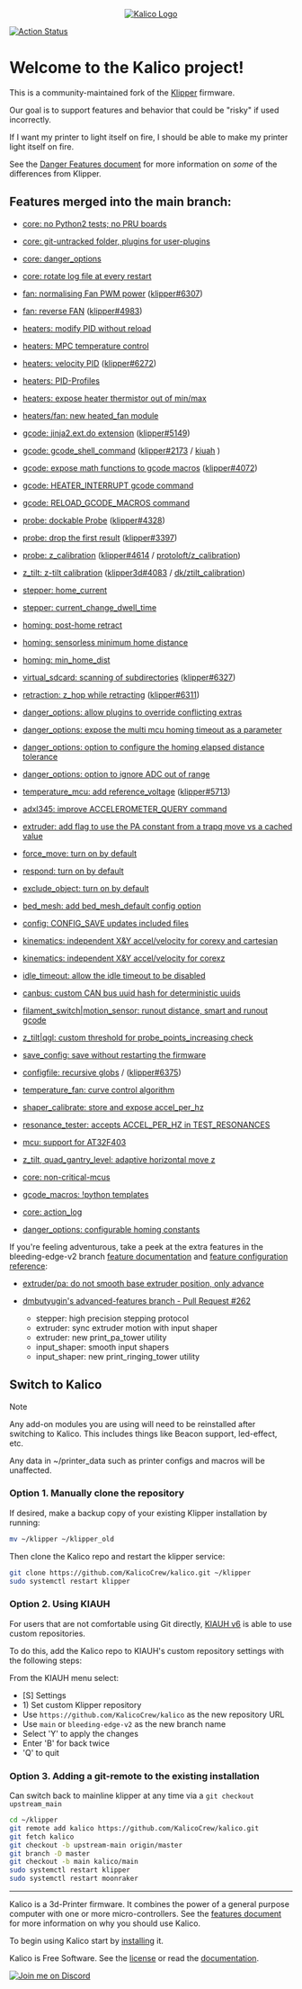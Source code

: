 <p align="center"><a href="https://docs.kalico.gg"><img align="center" src="docs/logo/kalico-big.png" alt="Kalico Logo"></a></p>

[![Action Status](https://github.com/KalicoCrew/kalico/actions/workflows/ci-build_test.yaml/badge.svg?branch=main)](https://github.com/KalicoCrew/kalico/actions/workflows/ci-build_test.yaml)

# Welcome to the Kalico project!

This is a community-maintained fork of the [Klipper](https://github.com/Klipper3d/klipper) firmware.

Our goal is to support features and behavior that could be "risky" if used incorrectly.

If I want my printer to light itself on fire, I should be able to make my printer light itself on fire.

See the [Danger Features document](https://docs.kalico.gg/Danger_Features.html) for more information on *some* of the differences from Klipper.

## Features merged into the main branch:

- [core: no Python2 tests; no PRU boards](https://github.com/KalicoCrew/kalico/pull/39)

- [core: git-untracked folder, plugins for user-plugins](https://github.com/KalicoCrew/kalico/pull/82)

- [core: danger_options](https://github.com/KalicoCrew/kalico/pull/67)

- [core: rotate log file at every restart](https://github.com/KalicoCrew/kalico/pull/181)

- [fan: normalising Fan PWM power](https://github.com/KalicoCrew/kalico/pull/44) ([klipper#6307](https://github.com/Klipper3d/klipper/pull/6307))

- [fan: reverse FAN](https://github.com/KalicoCrew/kalico/pull/51) ([klipper#4983](https://github.com/Klipper3d/klipper/pull/4983))

- [heaters: modify PID without reload](https://github.com/KalicoCrew/kalico/pull/35)

- [heaters: MPC temperature control](https://github.com/KalicoCrew/kalico/pull/333)

- [heaters: velocity PID](https://github.com/KalicoCrew/kalico/pull/47) ([klipper#6272](https://github.com/Klipper3d/klipper/pull/6272))

- [heaters: PID-Profiles](https://github.com/KalicoCrew/kalico/pull/162)

- [heaters: expose heater thermistor out of min/max](https://github.com/KalicoCrew/kalico/pull/182)

- [heaters/fan: new heated_fan module](https://github.com/KalicoCrew/kalico/pull/259)

- [gcode: jinja2.ext.do extension](https://github.com/KalicoCrew/kalico/pull/26) ([klipper#5149](https://github.com/Klipper3d/klipper/pull/5149))

- [gcode: gcode_shell_command](https://github.com/KalicoCrew/kalico/pull/71) ([klipper#2173](https://github.com/Klipper3d/klipper/pull/2173) / [kiuah](https://github.com/dw-0/kiauh/blob/master/resources/gcode_shell_command.py) )

- [gcode: expose math functions to gcode macros](https://github.com/KalicoCrew/kalico/pull/173) ([klipper#4072](https://github.com/Klipper3d/klipper/pull/4072))

- [gcode: HEATER_INTERRUPT gcode command](https://github.com/KalicoCrew/kalico/pull/94)

- [gcode: RELOAD_GCODE_MACROS command](https://github.com/KalicoCrew/kalico/pull/305)

- [probe: dockable Probe](https://github.com/KalicoCrew/kalico/pull/43) ([klipper#4328](https://github.com/Klipper3d/klipper/pull/4328))

- [probe: drop the first result](https://github.com/KalicoCrew/kalico/pull/2) ([klipper#3397](https://github.com/Klipper3d/klipper/issues/3397))

- [probe: z_calibration](https://github.com/KalicoCrew/kalico/pull/31) ([klipper#4614](https://github.com/Klipper3d/klipper/pull/4614) / [protoloft/z_calibration](https://github.com/protoloft/klipper_z_calibration))

- [z_tilt: z-tilt calibration](https://github.com/KalicoCrew/kalico/pull/105) ([klipper3d#4083](https://github.com/Klipper3d/klipper/pull/4083) / [dk/ztilt_calibration](https://github.com/KalicoCrew/kalico/pull/54))

- [stepper: home_current](https://github.com/KalicoCrew/kalico/pull/65)

- [stepper: current_change_dwell_time](https://github.com/KalicoCrew/kalico/pull/90)

- [homing: post-home retract](https://github.com/KalicoCrew/kalico/pull/65)

- [homing: sensorless minimum home distance](https://github.com/KalicoCrew/kalico/pull/65)

- [homing: min_home_dist](https://github.com/KalicoCrew/kalico/pull/90)

- [virtual_sdcard: scanning of subdirectories](https://github.com/KalicoCrew/kalico/pull/68) ([klipper#6327](https://github.com/Klipper3d/klipper/pull/6327))

- [retraction: z_hop while retracting](https://github.com/KalicoCrew/kalico/pull/83) ([klipper#6311](https://github.com/Klipper3d/klipper/pull/6311))

- [danger_options: allow plugins to override conflicting extras](https://github.com/KalicoCrew/kalico/pull/82)

- [danger_options: expose the multi mcu homing timeout as a parameter](https://github.com/KalicoCrew/kalico/pull/93)

- [danger_options: option to configure the homing elapsed distance tolerance](https://github.com/KalicoCrew/kalico/pull/110)

- [danger_options: option to ignore ADC out of range](https://github.com/KalicoCrew/kalico/pull/129)

- [temperature_mcu: add reference_voltage](https://github.com/KalicoCrew/kalico/pull/99) ([klipper#5713](https://github.com/Klipper3d/klipper/pull/5713))

- [adxl345: improve ACCELEROMETER_QUERY command](https://github.com/KalicoCrew/kalico/pull/124)

- [extruder: add flag to use the PA constant from a trapq move vs a cached value](https://github.com/KalicoCrew/kalico/pull/132)

- [force_move: turn on by default](https://github.com/KalicoCrew/kalico/pull/135)

- [respond: turn on by default](https://github.com/KalicoCrew/kalico/pull/296)

- [exclude_object: turn on by default](https://github.com/KalicoCrew/kalico/pull/306)

- [bed_mesh: add bed_mesh_default config option](https://github.com/KalicoCrew/kalico/pull/143)

- [config: CONFIG_SAVE updates included files](https://github.com/KalicoCrew/kalico/pull/153)

- [kinematics: independent X&Y accel/velocity for corexy and cartesian](https://github.com/KalicoCrew/kalico/pull/4)

- [kinematics: independent X&Y accel/velocity for corexz](https://github.com/KalicoCrew/kalico/pull/267)

- [idle_timeout: allow the idle timeout to be disabled](https://github.com/KalicoCrew/kalico/issues/165)

- [canbus: custom CAN bus uuid hash for deterministic uuids](https://github.com/KalicoCrew/kalico/pull/156)

- [filament_switch|motion_sensor:  runout distance, smart and runout gcode](https://github.com/KalicoCrew/kalico/pull/158)

- [z_tilt|qgl: custom threshold for probe_points_increasing check](https://github.com/KalicoCrew/kalico/pull/189)

- [save_config: save without restarting the firmware](https://github.com/KalicoCrew/kalico/pull/191)

- [configfile: recursive globs](https://github.com/KalicoCrew/kalico/pull/200) / ([klipper#6375](https://github.com/Klipper3d/klipper/pull/6375))

- [temperature_fan: curve control algorithm](https://github.com/KalicoCrew/kalico/pull/193)

- [shaper_calibrate: store and expose accel_per_hz](https://github.com/KalicoCrew/kalico/pull/224)

- [resonance_tester: accepts ACCEL_PER_HZ in TEST_RESONANCES](https://github.com/KalicoCrew/kalico/pull/312)

- [mcu: support for AT32F403](https://github.com/KalicoCrew/kalico/pull/284)

- [z_tilt, quad_gantry_level: adaptive horizontal move z](https://github.com/KalicoCrew/kalico/pull/336)

- [core: non-critical-mcus](https://github.com/KalicoCrew/kalico/pull/339)

- [gcode_macros: !python templates](https://github.com/KalicoCrew/kalico/pull/360)

- [core: action_log](https://github.com/KalicoCrew/kalico/pull/367)

- [danger_options: configurable homing constants](https://github.com/KalicoCrew/kalico/pull/378)

If you're feeling adventurous, take a peek at the extra features in the bleeding-edge-v2 branch [feature documentation](docs/Bleeding_Edge.md)
and [feature configuration reference](docs/Config_Reference_Bleeding_Edge.md):

- [extruder/pa: do not smooth base extruder position, only advance](https://github.com/KalicoCrew/kalico/pull/266)

- [dmbutyugin's advanced-features branch - Pull Request #262](https://github.com/KalicoCrew/kalico/pull/262)
  - stepper: high precision stepping protocol
  - extruder: sync extruder motion with input shaper
  - extruder: new print_pa_tower utility
  - input_shaper: smooth input shapers
  - input_shaper: new print_ringing_tower utility

## Switch to Kalico

> [!NOTE]
> Any add-on modules you are using will need to be reinstalled after switching to Kalico. This includes things like Beacon support, led-effect, etc.
>
> Any data in ~/printer_data such as printer configs and macros will be unaffected.

### Option 1. Manually clone the repository

If desired, make a backup copy of your existing Klipper installation by running:

```bash
mv ~/klipper ~/klipper_old
```

Then clone the Kalico repo and restart the klipper service:

```bash
git clone https://github.com/KalicoCrew/kalico.git ~/klipper
sudo systemctl restart klipper
```

### Option 2. Using KIAUH

For users that are not comfortable using Git directly, [KIAUH v6](https://github.com/dw-0/kiauh) is able to use custom repositories.

To do this, add the Kalico repo to KIAUH's custom repository settings with the following steps:

From the KIAUH menu select:

- [S] Settings
- 1\) Set custom Klipper repository
- Use `https://github.com/KalicoCrew/kalico` as the new repository URL
- Use `main` or `bleeding-edge-v2` as the new branch name
- Select 'Y' to apply the changes
- Enter 'B' for back twice
- 'Q' to quit

### Option 3. Adding a git-remote to the existing installation
Can switch back to mainline klipper at any time via a `git checkout upstream_main`

```bash
cd ~/klipper
git remote add kalico https://github.com/KalicoCrew/kalico.git
git fetch kalico
git checkout -b upstream-main origin/master
git branch -D master
git checkout -b main kalico/main
sudo systemctl restart klipper
sudo systemctl restart moonraker
```

---

Kalico is a 3d-Printer firmware. It combines the power of a general
purpose computer with one or more micro-controllers. See the
[features document](https://docs.kalico.gg/Features.html) for more
information on why you should use Kalico.

To begin using Kalico start by
[installing](https://docs.kalico.gg/Installation.html) it.

Kalico is Free Software. See the [license](COPYING) or read the
[documentation](https://docs.kalico.gg/Overview.html).

[![Join me on Discord](https://discord.com/api/guilds/1297243471442214913/widget.png?style=banner2)](https://kalico.gg/discord)
